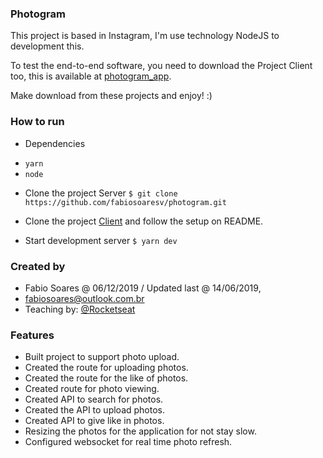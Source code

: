 ### Photogram
This project is based in Instagram, I'm use technology NodeJS to development this.

To test the end-to-end software, you need to download the Project Client too, this is available at [photogram_app](http://github.com/fabiosoaresv/photogram_app).                      

Make download from these projects and enjoy! :)

### How to run
- Dependencies
+ `yarn`
+ `node`

- Clone the project Server
`$ git clone https://github.com/fabiosoaresv/photogram.git`

- Clone the project [Client](http://github.com/fabiosoaresv/photogram_app) and follow the setup on README.

- Start development server
`$ yarn dev`

### Created by
* Fabio Soares @ 06/12/2019 / Updated last @ 14/06/2019,
* fabiosoares@outlook.com.br
* Teaching by: [@Rocketseat](https://github.com/Rocketseat)

### Features
* Built project to support photo upload.
* Created the route for uploading photos.
* Created the route for the like of photos.
* Created route for photo viewing.
* Created API to search for photos.
* Created the API to upload photos.
* Created API to give like in photos.
* Resizing the photos for the application for not stay slow.
* Configured websocket for real time photo refresh.
